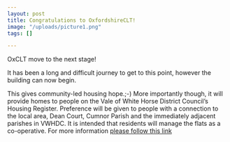 ```yaml
---
layout: post
title: Congratulations to OxfordshireCLT!
image: "/uploads/picture1.png"
tags: []

---
```

OxCLT move to the next stage!

It has been a long and difficult journey to get to this point, however the building can now begin.

This gives community-led housing hope.;-)                          More importantly though, it will provide homes to people on the Vale of White Horse District Council’s Housing Register. Preference will be given to people with a connection to the local area, Dean Court, Cumnor Parish and the immediately adjacent parishes in VWHDC. It is intended that residents will manage the flats as a co-operative. For more information [please follow this link](https://www.oclt.org.uk/news/)